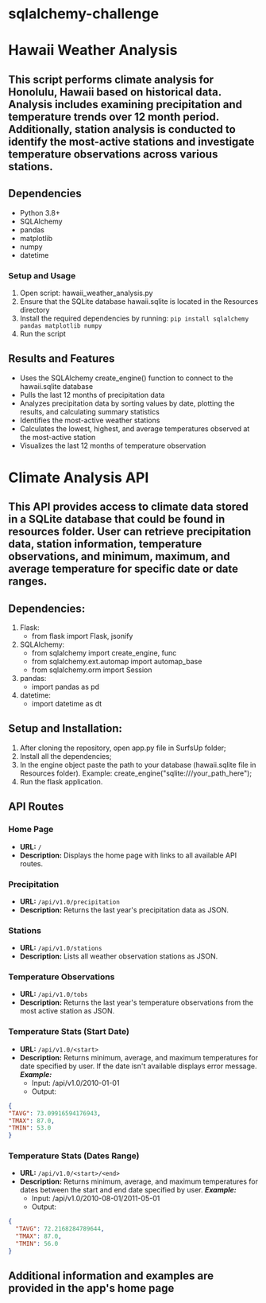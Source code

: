 # sqlalchemy-challenge

# Hawaii Weather Analysis

## This script performs climate analysis for Honolulu, Hawaii based on historical data. Analysis includes examining precipitation and temperature trends over 12 month period. Additionally, station analysis is conducted to identify the most-active stations and investigate temperature observations across various stations. 

## Dependencies
- Python 3.8+
- SQLAlchemy
- pandas
- matplotlib
- numpy
- datetime

### Setup and Usage

1. Open script: hawaii_weather_analysis.py
2. Ensure that the SQLite database hawaii.sqlite is located in the Resources directory
3. Install the required dependencies by running:
``` pip install sqlalchemy pandas matplotlib numpy ```
4. Run the script

## Results and Features

- Uses the SQLAlchemy create_engine() function to connect to the hawaii.sqlite database
- Pulls the last 12 months of precipitation data
- Analyzes precipitation data by sorting values by date, plotting the results, and calculating summary statistics
- Identifies the most-active weather stations 
- Calculates the lowest, highest, and average temperatures observed at the most-active station
- Visualizes the last 12 months of temperature observation

# Climate Analysis API

## This API provides access to climate data stored in a SQLite database that could be found in resources folder. User can retrieve precipitation data, station information, temperature observations, and minimum, maximum, and average temperature for specific date or date ranges.

## Dependencies:
1. Flask:
   - from flask import Flask, jsonify
3. SQLAlchemy:
   - from sqlalchemy import create_engine, func
   - from sqlalchemy.ext.automap import automap_base
   - from sqlalchemy.orm import Session
5. pandas:
   - import pandas as pd
7. datetime:
   - import datetime as dt

## Setup and Installation:

1. After cloning the repository, open app.py file in SurfsUp folder;
2. Install all the dependencies;
3. In the engine object paste the path to your database (hawaii.sqlite file in Resources folder). Example: create_engine("sqlite:///your_path_here");
5. Run the flask application.

## API Routes

### Home Page
- **URL:** `/`
- **Description:** Displays the home page with links to all available API routes.

### Precipitation
- **URL:** `/api/v1.0/precipitation`
- **Description:** Returns the last year's precipitation data as JSON.

### Stations
- **URL:** `/api/v1.0/stations`
- **Description:** Lists all weather observation stations as JSON.

### Temperature Observations
- **URL:** `/api/v1.0/tobs`
- **Description:** Returns the last year's temperature observations from the most active station as JSON.

### Temperature Stats (Start Date)
- **URL:** `/api/v1.0/<start>`
- **Description:** Returns minimum, average, and maximum temperatures for date specified by user. If the date isn't available displays error message.
***Example:***
  - Input: /api/v1.0/2010-01-01
  - Output:
```json
{
"TAVG": 73.09916594176943,
"TMAX": 87.0,
"TMIN": 53.0
}
```

### Temperature Stats (Dates Range)
- **URL:** `/api/v1.0/<start>/<end>`
- **Description:** Returns minimum, average, and maximum temperatures for dates between the start and end date specified by user.
***Example:***
  - Input: /api/v1.0/2010-08-01/2011-05-01
  - Output:
```json
{
  "TAVG": 72.2168284789644,
  "TMAX": 87.0,
  "TMIN": 56.0
}
```

## Additional information and examples are provided in the app's home page
